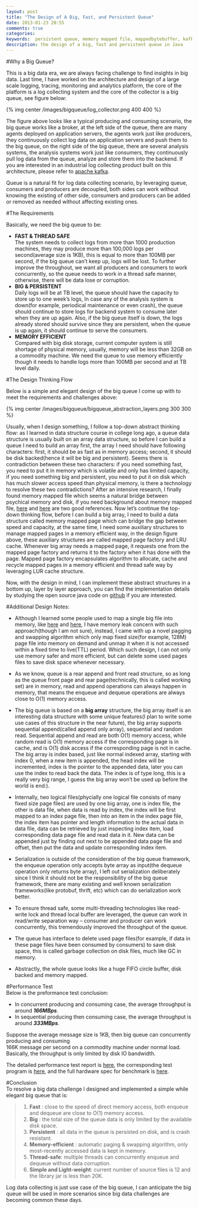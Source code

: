 ```yaml
---
layout: post
title: "The Design of A Big, Fast, and Persistent Queue"
date: 2013-01-23 20:55
comments: true
categories: 
keywords:  persistent queue, memory mapped file, mappedbytebuffer, kafka  
description: the design of a big, fast and persistent queue in Java  
---
```


#Why a Big Queue?

This is a big data era, we are always facing challenge to find insights in big data. Last time, I have worked on the architecture and design of a large scale logging, tracing, monitoring and analytics platform, the core of the platform is a log collecting system and the core of the collector is a big queue, see figure below:
<!-- more -->

{% img center /images/bigqueue/log_collector.png 400 400 %}
 

The figure above looks like a typical producing and consuming scenario, the big queue works like a broker, at the left side of the queue, there are many agents deployed on application servers, the agents work just like producers, they continuously collect log data on application servers and push them to the big queue, on the right side of the big queue, there are several analysis systems, the analysis systems work just like consumers, they continuously pull log data from the queue, analyze  and store them into the backend. If you are interested in an industrial log collecting product built on this architecture, please refer to [apache kafka](http://kafka.apache.org/).

Queue is a natural fit for log data collecting scenario, by leveraging queue, consumers and producers are decoupled, both sides can work without knowing the existing of other side, consumers and producers can be added or removed as needed without affecting existing ones.

#The Requirements

Basically, we need the big queue to be:

+ **FAST & THREAD SAFE**      
The system needs to collect logs from more than 1000 production machines, they may produce more than 100,000 logs per second(average size is 1KB), this is equal to more than 100MB per second, if the big queue can’t keep up, logs will be lost. To further improve the throughout, we want all producers and consumers to work concurrently, so the queue needs to work in a thread safe manner, otherwise, there will be data lose or corruption.
+ **BIG & PERSISTENT**   
Daily logs will be at TB level, the queue should have the capacity to store up to one week’s logs, 
In case any of the analysis system is down(for example, periodical maintenance or even crash), the queue should continue to store logs for backend system to consume later when they are up again. Also, if the big queue itself is down, the logs already stored should survive since they are persistent, when the queue is up again, it should continue to serve the consumers.
+ **MEMORY EFFICIENT**  
Compared with big disk storage, current computer system is still shortage of physical memory, usually, memory will be less than 32GB on a commodity machine. We need the queue to use memory efficiently though it needs to handle logs more than 100MB per second and at TB level daily. 


#The Design Thinking Flow

Below is a simple and elegant design of the big queue I come up with to meet the requirements and challenges above:

{% img center /images/bigqueue/bigqueue_abstraction_layers.png 300 300 %}
 
Usually, when I design something, I follow a top-down abstract thinking flow: as I learned in data structure course in college long ago, a queue data structure is usually built on an array data structure, so before I can build a queue I need to build an array first, the array I need should have following characters: first, it should be as fast as in memory access; second, it should be disk backed(hence it will be big and persistent). Seems there is contradiction between these two characters: if you need something fast, you need to put it in memory which is volatile and only has limited capacity, if you need something big and persistent, you need to put it on disk which has much slower access speed than physical memory, is there a technology to resolve these two contradictions? After an intensive research, I finally found memory mapped file which seems a natural bridge between psychical memory and disk, if you need background about memory mapped file, [here](http://www.kdgregory.com/index.php?page=java.byteBuffer) and [here](http://vanillajava.blogspot.co.uk/2012/03/presentation-on-using-shared-memory-in.html) are two good references. Now let’s continue the top-down thinking flow, before I can build a big array, I need to build a data structure called memory mapped page which can bridge the gap between speed and capacity, at the same time, I need some auxiliary structures to manage mapped pages in a memory efficient way, in the design figure above, these auxiliary structures are called mapped page factory and LRU cache. Whenever big array needs a mapped page, it requests one from the mapped page factory and returns it to the factory when it has done with the page. Mapped page factory encapsulates algorithm to allocate, cache and recycle mapped pages in a memory efficient and thread safe way by leveraging LUR cache structure.

Now, with the design in mind, I can implement these abstract structures in a bottom up, layer by layer approach, you can find the implementation details by studying the open source java code on [github](https://github.com/bulldog2011/bigqueue) if you are interested.


#Additional Design Notes:  
+ Although I learned some people used to map a single big file into memory, like [here](http://kdgcommons.svn.sourceforge.net/viewvc/kdgcommons/trunk/src/main/java/net/sf/kdgcommons/buffer/MappedFileBuffer.java?revision=HEAD&view=markup) and [here](http://vanillajava.blogspot.com/2011/12/using-memory-mapped-file-for-huge.html), I have memory leak concern with such approach(though I am not sure), instead, I came with up a novel pagging and swapping algorithm which only map fixed size(for example, 128M) page file into memory on demand and unmap it when it is not accessed within a fixed time to live(TTL) period. Which such design, I can not only use memory safer and more efficient, but can delete some used pages files to save disk space whenever necessary.

+ As we know, queue is a rear append and front read structure, so as long as the queue front page and rear page(technically, this is called working set) are in memory, read and append operations can always happen in memory, that means the enqueue and dequeue operations are always close to O(1) memory access.

+ The big queue is based on a **big array** structure, the big array itself is an interesting data structure with some unique features(I plan to write some use cases of this structure in the near future), the big array supports sequential append(called append only array), sequential and random read. Sequential append and read are both O(1) memory access, while random read is O(1) memory access if the corresponding page is in cache, and is O(1) disk access if the corresponding page is not in cache. The big array is index based, just like normal indexed array, starting with index 0, when a new item is appended, the head index will be incremented, index is the pointer to the appended data, later you can use the index to read back the data. The index is of type long, this is a really very big range, I guess the big array won’t be used up before the world is end:).

+ Internally, two logical files(phycially one logical file consists of many fixed size page files) are used by one big array, one is index file, the other is data file, when data is read by index, the index will be first mapped to an index page file, then into an item in the index page file, the index item has pointer and length information to the actual data in data file, data can be retrieved by just inspecting index item, load corresponding data page file and read data in it. New data can be appended just by finding out next to be appended data page file and offset, then put the data and update corresponding index item.

+ Serialization is outside of the consideration of the big queue framework, the enqueue operation only accepts byte array as input(the dequeue operation only returns byte array), I left out serialization deliberately since I think it should not be the responsibility of the big queue framework, there are many existing and well known serialization frameworks(like protobuf, thrift, etc) which can do serialization work better.

+ To ensure thread safe, some multi-threading technologies like read-write lock and thread local buffer are leveraged, the queue can work in read/write separation way – consumer and producer can work concurrently, this tremendously improved the throughput of the queue.

+ The queue has interface to delete used page files(for example, if data in these page files have been consumed by consumers) to save disk space, this is called garbage collection on disk files, much like GC in memory.

+ Abstractly, the whole queue looks like a huge FIFO circle buffer, disk backed and memory mapped.


#Performance Test  
Below is the preformance test conclusion:  

* In concurrent producing and consuming case, the average throughput is around ***166MBps***.
* In sequential producing then consuming case, the average throughput is around ***333MBps***.

Suppose the average message size is 1KB, then big queue can concurrently producing and consuming  
166K message per second on a commodity machine under normal load. Basically, the throughput is only limited by disk IO bandwidth.
  
The detailed performance test report is [here](https://github.com/bulldog2011/bigqueue/wiki/Performance-Test-Report), the corresponding test program is [here](https://github.com/bulldog2011/bigqueue/blob/master/src/test/java/com/leansoft/bigqueue/perf/BigQueuePerfTest.java), and the full hardware spec for benchmark is [here](http://bulldog2011.github.com/lab/).

#Conclusion  
To resolve a big data challenge I designed and implemented a simple while elegant big queue that is:  
>1. **Fast** : close to the speed of direct memory access, both enqueue and dequeue are close to O(1) memory access.  
>2. **Big** : the total size of the queue data is only limited by the available disk space.  
>3. **Persistent** : all data in the queue is persisted on disk, and is crash resistant.  
>4. **Memory-efficient** : automatic paging & swapping algorithm, only most-recently accessed data is kept in memory.  
>5. **Thread-safe**: multiple threads can concurrently enqueue and dequeue without data corruption.  
>6. **Simple and Light-weight**: current number of source files is 12 and the library jar is less than 20K.

Log data collecting is just use case of the big queue, I can anticipate the big queue will be used in more scenarios since big data challenges are becoming common these days.
